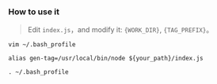
### How to use it

> Edit `index.js`，and modify it: `{WORK_DIR}`, `{TAG_PREFIX}`。  

```basha
vim ~/.bash_profile

alias gen-tag=/usr/local/bin/node ${your_path}/index.js

. ~/.bash_profile
```
